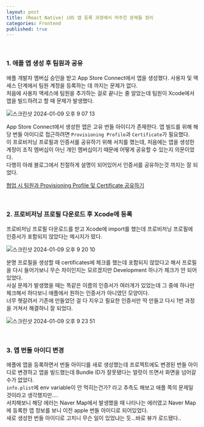 ```yaml
---
layout: post
title: (React Native) iOS 앱 등록 과정에서 마주친 문제들 정리
categories: Frontend
published: true
---
```


<br>

### 1. 애플 앱 생성 후 팀원과 공유
애플 개발자 멤버십 승인을 받고 App Store Connect에서 앱을 생성했다. 사용자 및 액세스 단계에서 팀원 계정을 등록하는 데 까지는 문제가 없다. <br>
처음에 사용자 액세스에 팀원을 추가하는 걸로 끝나는 줄 알았는데 팀원이 Xcode에서 앱을 빌드하려고 할 때 문제가 발생했다. <br>

![스크린샷 2024-01-09 오후 9 07 13](https://github.com/mj-automne/mj-automne.github.io/assets/86812090/d646a9f4-f1bc-46c8-990f-adb29c1ce26d)

App Store Connect에서 생성한 앱은 고유 번들 아이디가 존재한다. 앱 빌드를 위해 해당 번들 아이디로 접근하려면 `Provisioning Profile`과 `Certificate`가 필요했다. <br>
이 프로비저닝 프로필과 인증서를 공유하기 위해 서치를 했는데, 처음에는 앱을 생성한 계정이 조직 멤버십이 아닌 개인 멤버십이기 때문에 어떻게 공유할 수 있는지 의문이었다. <br>
다행히 아래 블로그에서 친절하게 설명이 되어있어서 인증서를 공유하는것 까지는 잘 되었다. <br>

[협업 시 팀원과 Provisioning Profile 및 Certificate 공유하기](https://youngkdevlog.tistory.com/46#%ED%--%--%EB%A-%-C%EB%B-%--%EC%A-%--%EB%-B%-D%--%ED%--%--%EB%A-%-C%ED%-C%-C%EC%-D%BC-Provisioning%--Profile-%--%EC%-D%B-%EB%-E%--%-F)

<br>

### 2. 프로비저닝 프로필 다운로드 후 Xcode에 등록
프로비저닝 프로필 다운로드를 받고 Xcode에 import를 했는데 프로비저닝 프로필에 인증서가 포함되지 않았다는 메시지가 떴다. <br>

![스크린샷 2024-01-09 오후 9 20 10](https://github.com/mj-automne/mj-automne.github.io/assets/86812090/3790586c-4ae6-4869-9c9f-f48b83608af3)

분명 프로필을 생성할 때 certificates에 체크를 했는데 포함되지 않았다고 해서 프로필을 다시 들어가보니 무슨 차이인지는 모르겠지만 Development 하나가 체크가 안 되어 있었다. <br>
사실 문제가 발생했을 때는 똑같은 이름의 인증서가 여러개가 있었는데 그 중에 하나만 체크해서 하다보니 애플에서 원하는 인증서가 아니였던 모양이다. <br>
너무 헷갈려서 기존에 만들었던 걸 다 지우고 필요한 인증서만 딱 만들고 다시 1번 과정을 거쳐서 해결하니 잘 되었다. <br>

![스크린샷 2024-01-09 오후 9 23 51](https://github.com/mj-automne/mj-automne.github.io/assets/86812090/1f517e6f-a066-4895-8f78-9c2f79d11bd9)

<br>

### 3. 앱 번들 아이디 변경
애플에 앱을 등록하면서 번들 아이디를 새로 생성했는데 프로젝트에도 변경된 번들 아이디로 변경하고 앱을 빌드했는데 Bundle ID가 잘못됐다는 얼럿이 뜨면서 화면을 넘어갈 수가 없었다. <br>
`info.plist`에 env variable이 안 먹히는건가? 라고 추측도 해보고 애플 쪽의 문제일 것이라고 생각했지만....<br>
서치해보니 해당 에러는 Naver Map에서 발생했을 때 나타나는 에러였고 Naver Map에 등록한 앱 정보를 보니 이전 apple 번들 아이디로 되어있었다. <br>
새로 생성한 번들 아이디로 고치니 무슨 일이 있었냐는 듯...바로 뷰가 로드됐다..<br>

